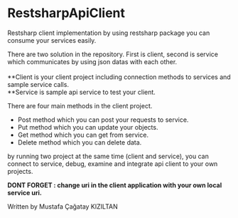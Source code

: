 # RestsharpApiClient

Restsharp client implementation by using restsharp package you can consume your services easily.

There are two solution in the repository. First is client, second is service which communicates by using json datas with each other.<br/><br/>
 **Client is your client project including connection methods to services and sample service calls.<br/>
 **Service is sample api service to test your client.<br/>

There are four main methods in the client project.

* Post method which you can post your requests to service.<br/>
* Put method which you can update your objects.<br/>
* Get method which you can get from service.<br/>
* Delete method which you can delete data.<br/>

by running two project at the same time (client and service), you can connect to service, debug, examine and integrate api client to your own projects.<br/>

<b>DONT FORGET : change uri in the client application with your own local service uri.</b>
<br/>

Written by Mustafa Çağatay KIZILTAN
